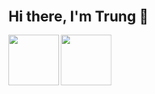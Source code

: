 # Hi there, I'm Trung 👋
<img src="https://go.dev/blog/go-brand/Go-Logo/SVG/Go-Logo_Blue.svg" width="100px" height="100px"/> <img src="https://nodejs.org/static/logos/nodejsDark.svg" width="100px" height="100px"/>
<!--
**trungluongwww/trungluongwww** is a ✨ _special_ ✨ repository because its `README.md` (this file) appears on your GitHub profile.

Here are some ideas to get you started:

- 🔭 I’m currently working on ...
- 🌱 I’m currently learning ...
- 👯 I’m looking to collaborate on ...
- 🤔 I’m looking for help with ...
- 💬 Ask me about ...
- 📫 How to reach me: ...
- 😄 Pronouns: ...
- ⚡ Fun fact: ...
-->
